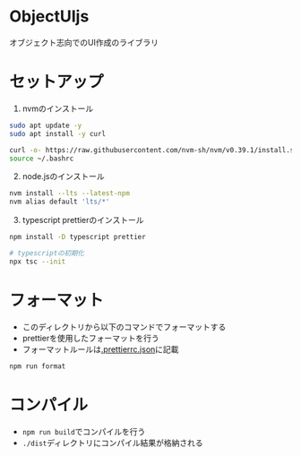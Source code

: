 # ObjectUIjs
オブジェクト志向でのUI作成のライブラリ

# セットアップ
1. nvmのインストール
```bash
sudo apt update -y
sudo apt install -y curl

curl -o- https://raw.githubusercontent.com/nvm-sh/nvm/v0.39.1/install.sh | bash
source ~/.bashrc
```

2. node.jsのインストール
```bash
nvm install --lts --latest-npm
nvm alias default 'lts/*'
```

3. typescript prettierのインストール
```bash
npm install -D typescript prettier

# typescriptの初期化
npx tsc --init
```

# フォーマット
- このディレクトリから以下のコマンドでフォーマットする
- prettierを使用したフォーマットを行う
- フォーマットルールは[.prettierrc.json](./.prettierrc.json)に記載
```bash
npm run format
```

# コンパイル
- `npm run build`でコンパイルを行う
- `./dist`ディレクトリにコンパイル結果が格納される
